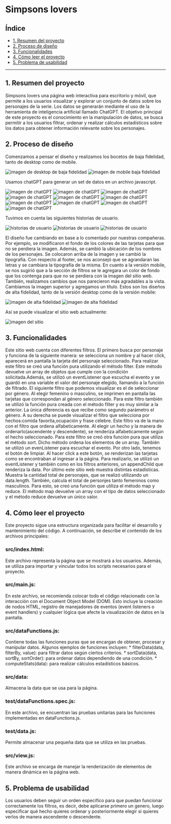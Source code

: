 # Simpsons lovers

## Índice

- [1. Resumen del proyecto](#1-resumen-del-proyecto)
- [2. Proceso de diseño](#2-proceso-de-diseño)
- [3. Funcionalidades](#3-funcionalidades)
- [4. Cómo leer el proyecto](#4-cómo-leer-el-proyecto)
- [5. Problema de usabilidad](#5-problema-de-usabilidad)

---

## 1. Resumen del proyecto

Simpsons lovers una página web interactiva para escritorio y móvil, que permite a los usuarios visualizar y explorar un conjunto de datos sobre los personajes de la serie. Los datos se generarán mediante el uso de la herramienta de inteligencia artificial llamado ChatGPT.
El objetivo principal de este proyecto es el conocimiento en la manipulación de datos, se busca permitir a los usuarios filtrar, ordenar y realizar cálculos estadísticos sobre los datos para obtener información relevante sobre los personajes.

## 2. Proceso de diseño

Comenzamos a pensar el diseño y realizamos los bocetos de baja fidelidad, tanto de desktop como de mobile.

![imagen de desktop de baja fidelidad](<Dataverse-Desktop1 (1).png>)
![imagen de mobile baja fidelidad](<Mobile (1).png>)


Usamos chatGPT para generar un set de datos en un archivo javascript.

![imagen de chatGPT ](<image (1).png>)
![imagen de chatGPT ](<image (2).png>)
![imagen de chatGPT ](<image (3).png>)
![imagen de chatGPT ](<image (4).png>)
![imagen de chatGPT ](<image (5).png>)
![imagen de chatGPT ](<image (6).png>)
![imagen de chatGPT ](<image (7).png>)
![imagen de chatGPT ](<image (8).png>)
![imagen de chatGPT ](<image (9).png>)
![imagen de chatGPT ](<image (10).png>)

Tuvimos en cuenta las siguientes historias de usuario.

![historias de usuario](historias1.png)
![historias de usuario](historias2.png)
![historias de usuario](historias3.png)

El diseño fue cambiando en base a lo comentado por nuestras compañeras. Por ejemplo, se modificaron el fondo de los colores de las tarjetas
para que no se perdiera la imagen. Además, se cambió la ubicación de los nombres de los personajes. Se colocaron arriba de la imagen y se cambió la tipografía.
Con respecto al footer, se nos aconsejó que se agrandaran las letras y se cambiara la tipografía de la misma.
En cuanto a la versión mobile, se nos sugirió que a la sección de filtros se le agregara un color de fondo que los contenga para que no se perdiera con la imagen del sitio web.
También, realizamos cambios que nos parecieron más agradables a la vista. Cambiamos la imagen superior y agregamos un título. 
Estos son los diseños de alta fidelidad, tanto de la versión desktop como de la versión mobile:

![imagen de alta fidelidad](Alta-fidelidad.png)
![imagen de alta fidelidad](Alta-fidelidad(mobile).png)

Así se puede visualizar el sitio web actualmente:

![imagen del sitio](<Screenshot 2023-10-22 184011-1.png>)

## 3. Funcionalidades

Este sitio web cuenta con diferentes filtros. El primero busca por personaje y funciona de la siguiente manera: se selecciona un nombre y al hacer click, aparecerá en pantalla la tarjeta del personaje seleccionado. Para realizar este filtro se creó una función pura utilizando el método filter. Este método devuelve un array de objetos que cumple con la condición solicitada.Además, se utilizó un eventListener que escucha el evento y se guardó en una variable el valor del personaje elegido, llamando a la función de filtrado.
El siguiente filtro que podemos visualizar es el de seleccionar por género. Al elegir femenino o masculino, se imprimen en pantalla las tarjetas que correspondan al género seleccionado. Para este filtro también se utilizó la función pura creada con el método filter y es muy similar a la anterior. La única diferencia es que recibe como segundo parámetro el género.
A su derecha se puede visualizar el filtro que selecciona por hechos:comida favorita,ocupación y frase célebre. Este filtro va de la mano con el filtro que ordena alfabeticamente. Al elegir un hecho y la manera de ordenarlo(ascendente y descendente), se renderiza alfabeticamente según el hecho seleccionado. Para este filtro se creó otra función pura que utiliza el método sort. Dicho método ordena los elementos de un array. También se utilizó un evenListener para escuchar el evento.
Por otro lado, tenemos el botón de limpiar. Al hacer click a este botón, se renderizan las tarjetas como se encontraban al ingresar a la página. Para realizarlo, se utilizó un eventListener y también como en los filtros anteriores, un appendChild que renderiza la data.
Por último este sitio web muestra distintas estadísticas. Muestra la cantidad total de personajes, que se realizó utilizando un data.length. También, calcula el total de personjes tanto femeninos como masculinos. Para esto, se creó una función que utiliza el método map y reduce. El método map devuelve un array con el tipo de datos seleccionado y el método reduce devuelve un único valor.


## 4. Cómo leer el proyecto

Este proyecto sigue una estructura organizada para facilitar el desarrollo y mantenimiento del código. A continuación, se describe el contenido de los archivos principales:

  ### src/index.html:
  
  Este archivo representa la página que se mostrará a los usuarios. Además, se utiliza para importar y vincular todos los scripts necesarios para el proyecto.

  ### src/main.js:

  En este archivo, se recomienda colocar todo el código relacionado con la interacción con el Document Object Model (DOM). Esto incluye la creación de nodos HTML, registro de manejadores de eventos (event listeners o event handlers) y cualquier lógica que afecte la visualización de datos en la pantalla.

  ### src/dataFunctions.js:

  Contiene todas las funciones puras que se encargan de obtener, procesar y manipular datos. Algunos ejemplos de funciones incluyen:
    * filterData(data, filterBy, value): para filtrar datos según ciertos criterios.
    * sortData(data, sortBy, sortOrder): para ordenar datos dependiendo de una condición.
    * computeStats(data): para realizar cálculos estadísticos básicos.

  ### src/data:

  Almacena la data que se usa para la página.

  ### test/dataFunctions.spec.js:

  En este archivo, se encuentran las pruebas unitarias para las funciones implementadas en dataFunctions.js.

  ### test/data.js:

  Permite almacenar una pequeña data que se utiliza en las pruebas. 
  
  ### src/view.js:

  Este archivo se encarga de manejar la renderización de elementos de manera dinámica en la página web.

## 5. Problema de usabilidad

Los usuarios deben seguir un orden especifico para que puedan funcionar correctamente los filtros, es decir, debe aplicarse primero un genero, luego especificar qué hecho quieres ordenar y posteriormente elegir si quieres verlos de manera ascendente o descendente.